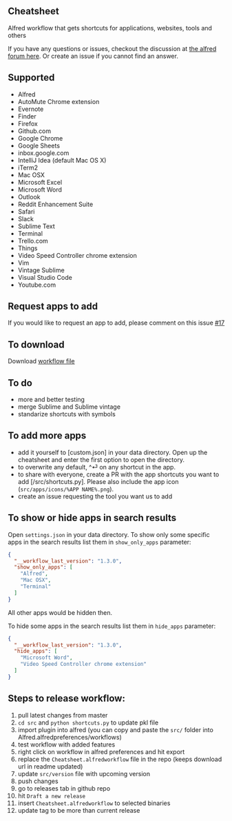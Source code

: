 Cheatsheet
----------

Alfred workflow that gets shortcuts for applications, websites, tools and others

If you have any questions or issues, checkout the discussion at [the alfred forum here](https://www.alfredforum.com/topic/10830-cheatsheet-shortcuts-for-your-tools/).
Or create an issue if you cannot find an answer.

Supported
---------
- Alfred
- AutoMute Chrome extension
- Evernote
- Finder
- Firefox
- Github.com
- Google Chrome
- Google Sheets
- inbox.google.com
- IntelliJ Idea (default Mac OS X)
- iTerm2
- Mac OSX
- Microsoft Excel
- Microsoft Word
- Outlook
- Reddit Enhancement Suite
- Safari
- Slack
- Sublime Text
- Terminal
- Trello.com
- Things
- Video Speed Controller chrome extension
- Vim
- Vintage Sublime
- Visual Studio Code
- Youtube.com

Request apps to add
----------------
If you would like to request an app to add, please comment on this issue [#17](https://github.com/mutdmour/alfred-workflow-cheatsheet/issues/17)

To download
-----------
Download [workflow file](https://github.com/mutdmour/alfred-workflow-cheatsheet/raw/master/Cheatsheet.alfredworkflow)

To do
------
- more and better testing
- merge Sublime and Sublime vintage
- standarize shortcuts with symbols

To add more apps
----------------
- add it yourself to [custom.json] in your data directory. Open up the cheatsheet and enter the first option to open the directory.
- to overwrite any default, ^⏎ on any shortcut in the app.
- to share with everyone, create a PR with the app shortcuts you want to add [/src/shortcuts.py]. Please also include the app icon (`src/apps/icons/%APP NAME%.png`).
- create an issue requesting the tool you want us to add

To show or hide apps in search results
----------------
Open `settings.json` in your data directory.
To show only some specific apps in the search results list them in `show_only_apps` parameter:
```json
{
  "__workflow_last_version": "1.3.0",
  "show_only_apps": [
    "Alfred",
    "Mac OSX",
    "Terminal"
  ]
}
```
All other apps would be hidden then.


To hide some apps in the search results list them in `hide_apps` parameter:
```json
{
  "__workflow_last_version": "1.3.0",
  "hide_apps": [
    "Microsoft Word",
    "Video Speed Controller chrome extension"
  ]
}
```





Steps to release workflow:
----------------
1. pull latest changes from master
2. `cd src` and `python shortcuts.py` to update pkl file
3. import plugin into alfred (you can copy and paste the `src/` folder into Alfred.alfredpreferences/workflows)
4. test workflow with added features
5. right click on workflow in alfred preferences and hit export
6. replace the `Cheatsheet.alfredworkflow` file in the repo (keeps download url in readme updated)
7. update `src/version` file with upcoming version
7. push changes
8. go to releases tab in github repo
9. hit `Draft a new release`
10. insert `Cheatsheet.alfredworkflow` to selected binaries
11. update tag to be more than current release
